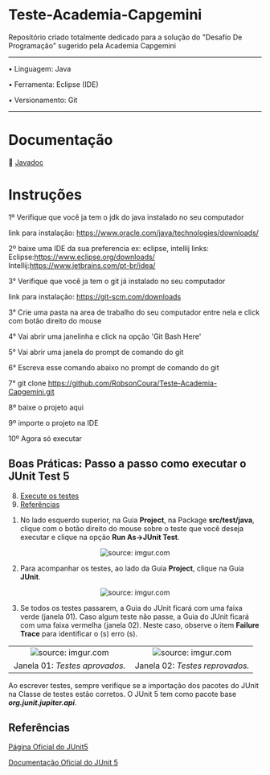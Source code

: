 # Teste-Academia-Capgemini
Repositório criado totalmente dedicado para a solução do "Desafio De Programação" sugerido pela Academia Capgemini

<hr>

 •  Linguagem: Java
 
 •  Ferramenta: Eclipse (IDE)
 
 •  Versionamento: Git
 <hr>
 
# Documentação

📝 [Javadoc](https://rafaelsantos222.github.io/capgemini02/)



# Instruções

1º Verifique que você ja tem o jdk do java instalado no seu computador

link para instalação: https://www.oracle.com/java/technologies/downloads/

2º baixe uma IDE da sua preferencia ex: eclipse, intellij links: Eclipse:https://www.eclipse.org/downloads/ Intellij:https://www.jetbrains.com/pt-br/idea/

3° Verifique que você ja tem o git já instalado no seu computador

link para instalação: https://git-scm.com/downloads

3° Crie uma pasta na area de trabalho do seu computador entre nela e click com botão direito do mouse

4° Vai abrir uma janelinha e click na opção 'Git Bash Here'

5° Vai abrir uma janela do prompt de comando do git 

6° Escreva esse comando abaixo no prompt de comando do git 

7° git clone https://github.com/RobsonCoura/Teste-Academia-Capgemini.git

8º baixe o projeto aqui

9º importe o projeto na IDE

10º Agora só executar 

## Boas Práticas: Passo a passo como executar o JUnit Test 5

8. <a href="#run">Execute os testes</a>
9. <a href="#ref">Referências</a>




1) No lado esquerdo superior, na Guia **Project**, na Package **src/test/java**, clique com o botão direito do mouse sobre o teste que você deseja executar e clique na opção **Run As->JUnit Test**.

<div align="center"><img src="https://i.imgur.com/Ol2N93J.png" title="source: imgur.com" /></div>


2) Para acompanhar os testes, ao lado da Guia **Project**, clique na Guia **JUnit**.

<div align="center"><img src="https://i.imgur.com/JvC0kS3.png" title="source: imgur.com" /></div>

 3) Se todos os testes passarem, a Guia do JUnit ficará com uma faixa verde (janela 01). Caso algum teste não passe, a Guia do JUnit ficará com uma faixa vermelha (janela 02). Neste caso, observe o item <b>Failure Trace</b> para identificar o (s) erro (s).

<div align="center">
<table width=100%>
	<tr>
		<td width=50%><div align="center"><img src="https://i.imgur.com/TeiTjQW.png" title="source: imgur.com" /></div>
		<td width=50%><div align="center"><img src="https://i.imgur.com/7b13sd6.png" title="source: imgur.com" /></div>
	</tr>
	<tr>
		<td><div align="center">Janela 01: <i> Testes aprovados.
		<td><div align="center">Janela 02: <i> Testes reprovados.
	</tr>
</table>
</div>
Ao escrever testes, sempre verifique se a importação dos pacotes do JUnit na Classe de testes estão corretos. O JUnit 5 tem como pacote base <b><i>org.junit.jupiter.api</i></b>.




<h2 id="ref">Referências</h2>

<a href="https://junit.org/junit5/" target="_blank">Página Oficial do JUnit5</a>

<a href="https://junit.org/junit5/docs/current/user-guide/" target="_blank">Documentação Oficial do JUnit 5</a>

